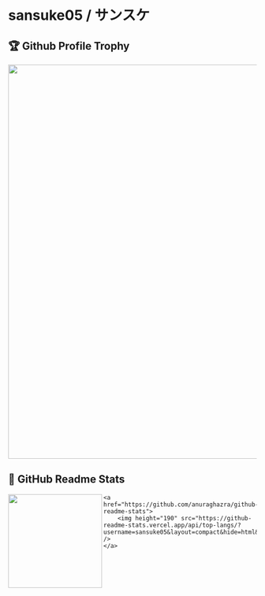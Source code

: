 # sansuke05 / サンスケ

## 🏆 Github Profile Trophy

<a href="https://github.com/ryo-ma/github-profile-trophy">
  <img width=800 src="https://github-profile-trophy.vercel.app/?username=sansuke05&column=7&no-frame=true"/>
</a>

## 📝 GitHub Readme Stats

<div>
    <a href="https://github.com/anuraghazra/github-readme-stats">
        <img height="190" align="left" src="https://github-readme-stats.vercel.app/api?username=sansuke05&count_private=true&include_all_commits=true&show_icons=true" />
    </a>

    <a href="https://github.com/anuraghazra/github-readme-stats">
        <img height="190" src="https://github-readme-stats.vercel.app/api/top-langs/?username=sansuke05&layout=compact&hide=html&langs_count=9" />
    </a>
</div>

<!--
**sansuke05/sansuke05** is a ✨ _special_ ✨ repository because its `README.md` (this file) appears on your GitHub profile.

Here are some ideas to get you started:

- 🔭 I’m currently working on ...
- 🌱 I’m currently learning ...
- 👯 I’m looking to collaborate on ...
- 🤔 I’m looking for help with ...
- 💬 Ask me about ...
- 📫 How to reach me: ...
- 😄 Pronouns: ...
- ⚡ Fun fact: ...
-->
